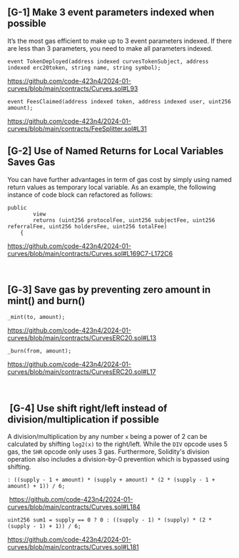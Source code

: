 ## \[G-1\] Make 3 event parameters indexed when possible

It’s the most gas efficient to make up to 3 event parameters indexed. If there are less than 3 parameters, you need to make all parameters indexed.

```
event TokenDeployed(address indexed curvesTokenSubject, address indexed erc20token, string name, string symbol);
```

https://github.com/code-423n4/2024-01-curves/blob/main/contracts/Curves.sol#L93

```
event FeesClaimed(address indexed token, address indexed user, uint256 amount);
```

https://github.com/code-423n4/2024-01-curves/blob/main/contracts/FeeSplitter.sol#L31

## \[G-2\] Use of Named Returns for Local Variables Saves Gas

You can have further advantages in term of gas cost by simply using named return values as temporary local variable. As an example, the following instance of code block can refactored as follows:

```
public
        view
        returns (uint256 protocolFee, uint256 subjectFee, uint256 referralFee, uint256 holdersFee, uint256 totalFee)
    {
```

https://github.com/code-423n4/2024-01-curves/blob/main/contracts/Curves.sol#L169C7-L172C6

&nbsp;

## \[G‑3\] Save gas by preventing zero amount in mint() and burn()

```
_mint(to, amount);
```

https://github.com/code-423n4/2024-01-curves/blob/main/contracts/CurvesERC20.sol#L13

```
_burn(from, amount);
```

https://github.com/code-423n4/2024-01-curves/blob/main/contracts/CurvesERC20.sol#L17

&nbsp;

##  \[G-4\] Use shift right/left instead of division/multiplication if possible 

A division/multiplication by any number `x` being a power of 2 can be calculated by shifting `log2(x)` to the right/left. While the `DIV` opcode uses 5 gas, the `SHR` opcode only uses 3 gas. Furthermore, Solidity's division operation also includes a division-by-0 prevention which is bypassed using shifting.

```
: ((supply - 1 + amount) * (supply + amount) * (2 * (supply - 1 + amount) + 1)) / 6;
```

&nbsp;https://github.com/code-423n4/2024-01-curves/blob/main/contracts/Curves.sol#L184

```
uint256 sum1 = supply == 0 ? 0 : ((supply - 1) * (supply) * (2 * (supply - 1) + 1)) / 6;
```

https://github.com/code-423n4/2024-01-curves/blob/main/contracts/Curves.sol#L181

&nbsp;

